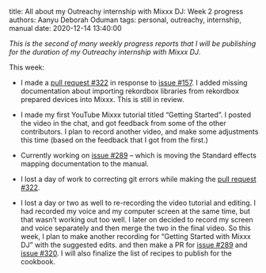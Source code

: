 title: All about my Outreachy internship with Mixxx DJ: Week 2 progress
authors: Aanyu Deborah Oduman
tags: personal, outreachy, internship, manual
date: 2020-12-14 13:40:00

_This is the second of many weekly progress reports that I will be publishing for the duration of my Outreachy internship with Mixxx DJ_.

This week:

* I made a [pull request #322](https://github.com/mixxxdj/manual/pull/322) in response to [issue #157](https://github.com/mixxxdj/manual/issues/157). I added missing documentation about importing rekordbox libraries from rekordbox prepared devices into Mixxx. This is still in review.

* I made my first YouTube Mixxx tutorial titled “Getting Started”. I posted the video in the chat, and got feedback from some of the other contributors. I plan to record another video, and make some adjustments this time (based on the feedback that I got from the first.)

* Currently working on [issue #289](https://github.com/mixxxdj/manual/issues/289) – which is moving the Standard effects mapping documentation to the manual.

* I lost a day of work to correcting git errors while making the [pull request #322](https://github.com/mixxxdj/manual/pull/322).

* I lost a day or two as well to re-recording the video tutorial and editing. I had recorded my voice and my computer screen at the same time, but that wasn’t working out too well. I later on decided to record my screen and voice separately and then merge the two in the final video.
So this week, I plan to make another recording for “Getting Started with Mixxx DJ” with the suggested edits. and then make a PR for [issue #289](https://github.com/mixxxdj/manual/issues/289) and [issue #320](https://github.com/mixxxdj/manual/issues/320). I will also finalize the list of recipes to publish for the cookbook.
